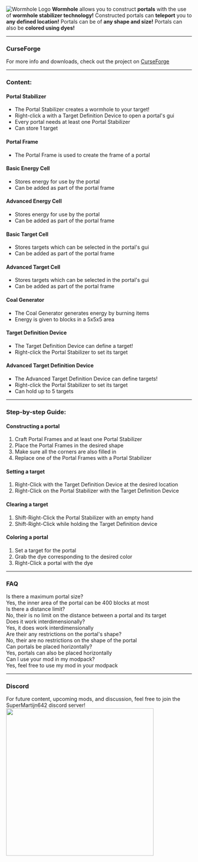 ![Wormhole Logo](https://imgur.com/IahF6MC.png)
**Wormhole** allows you to construct **portals** with the use of **wormhole stabilizer technology!** Constructed portals can **teleport** you to **any defined location!** Portals can be of **any shape and size!** Portals can also be **colored using dyes!**

---

### CurseForge
For more info and downloads, check out the project on [CurseForge](https://www.curseforge.com/minecraft/mc-mods/wormhole-portals)

---

### Content:

#### Portal Stabilizer
- The Portal Stabilizer creates a wormhole to your target!
- Right-click a with a Target Definition Device to open a portal's gui
- Every portal needs at least one Portal Stabilizer
- Can store 1 target

#### Portal Frame
- The Portal Frame is used to create the frame of a portal

#### Basic Energy Cell
- Stores energy for use by the portal
- Can be added as part of the portal frame

#### Advanced Energy Cell
- Stores energy for use by the portal
- Can be added as part of the portal frame

#### Basic Target Cell
- Stores targets which can be selected in the portal's gui
- Can be added as part of the portal frame

#### Advanced Target Cell
- Stores targets which can be selected in the portal's gui
- Can be added as part of the portal frame

#### Coal Generator
- The Coal Generator generates energy by burning items
- Energy is given to blocks in a 5x5x5 area

#### Target Definition Device
- The Target Definition Device can define a target!
- Right-click the Portal Stabilizer to set its target

#### Advanced Target Definition Device
- The Advanced Target Definition Device can define targets!
- Right-click the Portal Stabilizer to set its target
- Can hold up to 5 targets

---

### Step-by-step Guide:

#### Constructing a portal
1. Craft Portal Frames and at least one Portal Stabilizer
2. Place the Portal Frames in the desired shape
3. Make sure all the corners are also filled in
4. Replace one of the Portal Frames with a Portal Stabilizer

#### Setting a target
1. Right-Click with the Target Definition Device at the desired location
2. Right-Click on the Portal Stabilizer with the Target Definition Device

#### Clearing a target
1. Shift-Right-Click the Portal Stabilizer with an empty hand
2. Shift-Right-Click while holding the Target Definition device

#### Coloring a portal
1. Set a target for the portal
2. Grab the dye corresponding to the desired color
3. Right-Click a portal with the dye

---

### FAQ
Is there a maximum portal size?  
Yes, the inner area of the portal can be 400 blocks at most  
Is there a distance limit?  
No, their is no limit on the distance between a portal and its target  
Does it work interdimensionally?  
Yes, it does work interdimensionally  
Are their any restrictions on the portal's shape?  
No, their are no restrictions on the shape of the portal  
Can portals be placed horizontally?  
Yes, portals can also be placed horizontally  
Can I use your mod in my modpack?  
Yes, feel free to use my mod in your modpack

---

### Discord
For future content, upcoming mods, and discussion, feel free to join the SuperMartijn642 discord server!  
[<img width='400' src='https://discord.com/assets/cb48d2a8d4991281d7a6a95d2f58195e.svg'>](https://discord.gg/QEbGyUYB2e)
